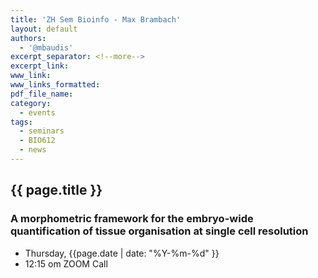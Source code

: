 ```yaml
---
title: 'ZH Sem Bioinfo - Max Brambach'
layout: default
authors:
  - '@mbaudis'
excerpt_separator: <!--more-->
excerpt_link:
www_link:
www_links_formatted:
pdf_file_name:
category:
  - events
tags:
  - seminars
  - BIO612
  - news
---
```


## {{ page.title }}

### A morphometric framework for the embryo-wide quantification of tissue organisation at single cell resolution

* Thursday, {{page.date | date: "%Y-%m-%d" }}
* 12:15 om  ZOOM Call

<!--more-->
